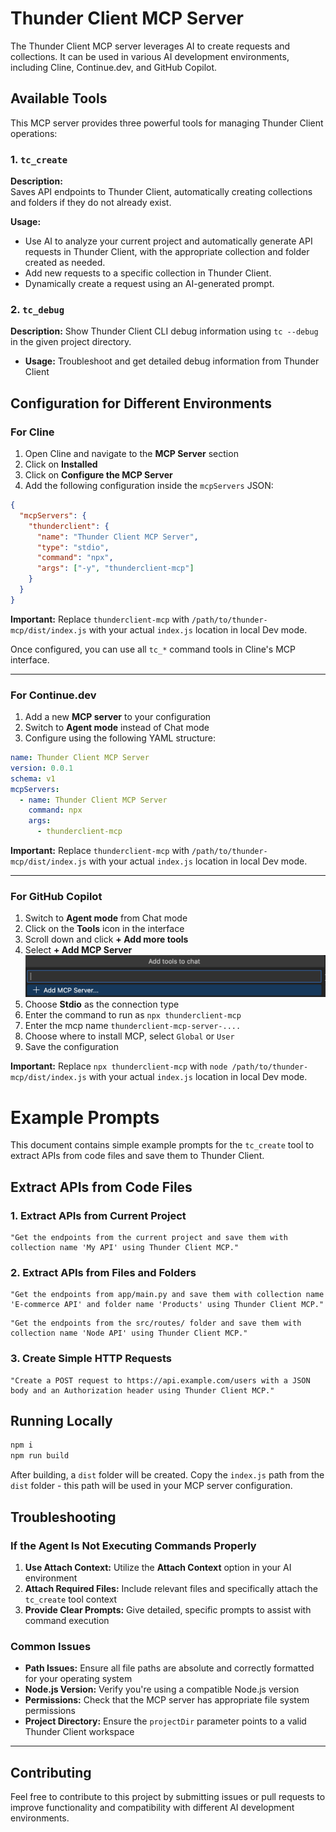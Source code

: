 # Thunder Client MCP Server

The Thunder Client MCP server leverages AI to create requests and collections. It can be used in various AI development environments, including Cline, Continue.dev, and GitHub Copilot.

## Available Tools

This MCP server provides three powerful tools for managing Thunder Client operations:

### 1. `tc_create`

**Description:**  
Saves API endpoints to Thunder Client, automatically creating collections and folders if they do not already exist.

**Usage:**

- Use AI to analyze your current project and automatically generate API requests in Thunder Client, with the appropriate collection and folder created as needed.
- Add new requests to a specific collection in Thunder Client.
- Dynamically create a request using an AI-generated prompt.

### 2. `tc_debug`

**Description:** Show Thunder Client CLI debug information using `tc --debug` in the given project directory.

- **Usage:** Troubleshoot and get detailed debug information from Thunder Client

## Configuration for Different Environments

### For Cline

1. Open Cline and navigate to the **MCP Server** section
2. Click on **Installed**
3. Click on **Configure the MCP Server**
4. Add the following configuration inside the `mcpServers` JSON:

```json
{
  "mcpServers": {
    "thunderclient": {
      "name": "Thunder Client MCP Server",
      "type": "stdio",
      "command": "npx",
      "args": ["-y", "thunderclient-mcp"]
    }
  }
}
```

**Important:** Replace `thunderclient-mcp` with `/path/to/thunder-mcp/dist/index.js` with your actual `index.js` location in local Dev mode.

Once configured, you can use all `tc_*` command tools in Cline's MCP interface.

---

### For Continue.dev

1. Add a new **MCP server** to your configuration
2. Switch to **Agent mode** instead of Chat mode
3. Configure using the following YAML structure:

```yaml
name: Thunder Client MCP Server
version: 0.0.1
schema: v1
mcpServers:
  - name: Thunder Client MCP Server
    command: npx
    args:
      - thunderclient-mcp
```

**Important:** Replace `thunderclient-mcp` with `/path/to/thunder-mcp/dist/index.js` with your actual `index.js` location in local Dev mode.

---

### For GitHub Copilot

1. Switch to **Agent mode** from Chat mode
2. Click on the **Tools** icon in the interface
3. Scroll down and click **+ Add more tools**
4. Select **+ Add MCP Server**
   ![alt text](/public/copolit_add_mcp_server.png)
5. Choose **Stdio** as the connection type
6. Enter the command to run as `npx thunderclient-mcp`
7. Enter the mcp name `thunderclient-mcp-server-....`
8. Choose where to install MCP, select `Global` or `User`
9. Save the configuration

**Important:** Replace `npx thunderclient-mcp` with `node /path/to/thunder-mcp/dist/index.js` with your actual `index.js` location in local Dev mode.

# Example Prompts

This document contains simple example prompts for the `tc_create` tool to extract APIs from code files and save them to Thunder Client.

## Extract APIs from Code Files

### 1. Extract APIs from Current Project

```
"Get the endpoints from the current project and save them with collection name 'My API' using Thunder Client MCP."
```

### 2. Extract APIs from Files and Folders

```
"Get the endpoints from app/main.py and save them with collection name 'E-commerce API' and folder name 'Products' using Thunder Client MCP."
```

```
"Get the endpoints from the src/routes/ folder and save them with collection name 'Node API' using Thunder Client MCP."
```

### 3. Create Simple HTTP Requests

```
"Create a POST request to https://api.example.com/users with a JSON body and an Authorization header using Thunder Client MCP."
```

## Running Locally

```bash
npm i
npm run build
```

After building, a `dist` folder will be created. Copy the `index.js` path from the `dist` folder - this path will be used in your MCP server configuration.

## Troubleshooting

### If the Agent Is Not Executing Commands Properly

1. **Use Attach Context:** Utilize the **Attach Context** option in your AI environment
2. **Attach Required Files:** Include relevant files and specifically attach the `tc_create` tool context
3. **Provide Clear Prompts:** Give detailed, specific prompts to assist with command execution

### Common Issues

- **Path Issues:** Ensure all file paths are absolute and correctly formatted for your operating system
- **Node.js Version:** Verify you're using a compatible Node.js version
- **Permissions:** Check that the MCP server has appropriate file system permissions
- **Project Directory:** Ensure the `projectDir` parameter points to a valid Thunder Client workspace

---

## Contributing

Feel free to contribute to this project by submitting issues or pull requests to improve functionality and compatibility with different AI development environments.
